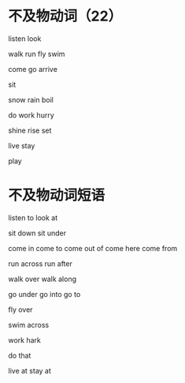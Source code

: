 # 不及物动词（22）
listen
look

walk
run
fly
swim

come
go
arrive

sit

snow
rain
boil

do
work
hurry

shine
rise
set

live 
stay

play


# 不及物动词短语
listen to
look at

sit down
sit under

come in
come to
come out of
come here
come from

run across
run after

walk over
walk along

go under
go into
go to

fly over

swim across

work hark

do that

live at
stay at
